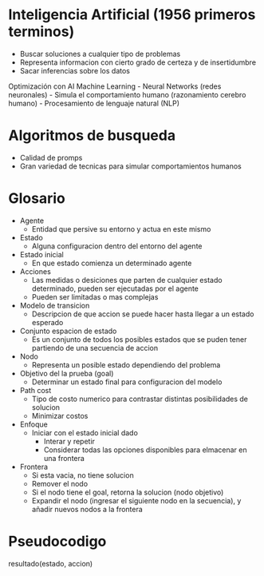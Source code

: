# Inteligencia Artificial (1956 primeros terminos)

  - Buscar soluciones a cualquier tipo de problemas
  - Representa informacion con cierto grado de certeza y de insertidumbre
  - Sacar inferencias sobre los datos

  Optimización con AI
  Machine Learning
    - Neural Networks (redes neuronales)
        - Simula el comportamiento humano (razonamiento cerebro humano)
    - Procesamiento de lenguaje natural (NLP)

# Algoritmos de busqueda
  - Calidad de promps 
  - Gran variedad de tecnicas para simular comportamientos humanos

# Glosario
- Agente
  - Entidad que persive su entorno y actua en este mismo
- Estado
  - Alguna configuracion dentro del entorno del agente
- Estado inicial
  - En que estado comienza un determinado agente
- Acciones
  - Las medidas o desiciones que parten de cualquier estado determinado, pueden ser ejecutadas por el agente
  - Pueden ser limitadas o mas complejas
- Modelo de transicion
  - Descripcion de que accion se puede hacer hasta llegar a un estado esperado
- Conjunto espacion de estado
  - Es un conjunto de todos los posibles estados que se puden tener partiendo de una secuencia de accion
- Nodo 
  - Representa un posible estado dependiendo del problema
- Objetivo del la prueba (goal)
  - Determinar un estado final para configuracion del modelo
- Path cost
  - Tipo de costo numerico para contrastar distintas posibilidades de solucion
  - Minimizar costos 
- Enfoque
  - Iniciar con el estado inicial dado
     - Interar y repetir
      - Considerar todas las opciones disponibles para elmacenar en una frontera
- Frontera
  - Si esta vacia, no tiene solucion
  - Remover el nodo
  - Si el nodo tiene el goal, retorna la solucion (nodo objetivo)
  - Expandir el nodo (ingresar el siguiente nodo en la secuencia), y añadir nuevos nodos a la frontera

# Pseudocodigo
resultado(estado, accion)